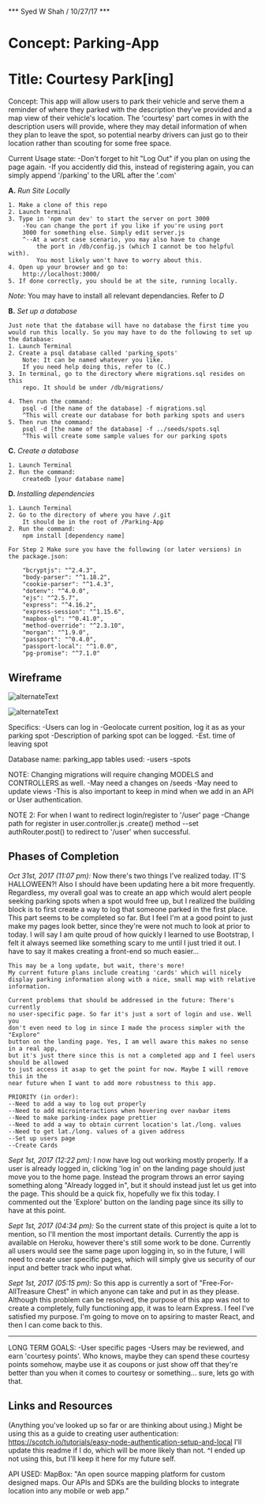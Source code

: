 *** Syed W Shah / 10/27/17 ***

# Concept: Parking-App
# Title: Courtesy Park[ing]

Concept:
This app will allow users to park their vehicle and serve them a reminder
of where they parked with the description they've provided and a map view
of their vehicle's location. The 'courtesy' part comes in with the 
description users will provide, where they may detail information of when
they plan to leave the spot, so potential nearby drivers can just go to their
location rather than scouting for some free space.



Current Usage state:
-Don't forget to hit "Log Out" if you plan on using the page again.
-If you accidently did this, instead of registering again, you can simply 
append '/parking' to the URL after the '.com'


**A.** *Run Site Locally*
```
1. Make a clone of this repo
2. Launch terminal
3. Type in 'npm run dev' to start the server on port 3000
    -You can change the port if you like if you're using port
    3000 for something else. Simply edit server.js  
    ^--At a worst case scenario, you may also have to change
        the port in /db/config.js (which I cannot be too helpful with).
        You most likely won't have to worry about this.
4. Open up your browser and go to:
    http://localhost:3000/
5. If done correctly, you should be at the site, running locally.
```
*Note*: You may have to install all relevant dependancies. Refer to *D*

**B.** *Set up a database*
```
Just note that the database will have no database the first time you 
would run this locally. So you may have to do the following to set up
the database:
1. Launch Terminal
2. Create a psql database called 'parking_spots'
    Note: It can be named whatever you like.
    If you need help doing this, refer to (C.)
3. In terminal, go to the directory where migrations.sql resides on this
    repo. It should be under /db/migrations/ 
    
4. Then run the command:
    psql -d [the name of the database] -f migrations.sql
    ^This will create our database for both parking spots and users
5. Then run the command:
    psql -d [the name of the database] -f ../seeds/spots.sql
    ^This will create some sample values for our parking spots
```

**C.** *Create a database*
```
1. Launch Terminal
2. Run the command:
    createdb [your database name]
```

**D.** *Installing dependencies*
```
1. Launch Terminal
2. Go to the directory of where you have /.git 
    It should be in the root of /Parking-App
2. Run the command:
    npm install [dependency name]

For Step 2 Make sure you have the following (or later versions) in 
the package.json:

    "bcryptjs": "^2.4.3",
    "body-parser": "^1.18.2",
    "cookie-parser": "^1.4.3",
    "dotenv": "^4.0.0",
    "ejs": "^2.5.7",
    "express": "^4.16.2",
    "express-session": "^1.15.6",
    "mapbox-gl": "^0.41.0",
    "method-override": "^2.3.10",
    "morgan": "^1.9.0",
    "passport": "^0.4.0",
    "passport-local": "^1.0.0",
    "pg-promise": "^7.1.0"
```

## Wireframe

![alternateText](./assets/index.jpg)

![alternateText](./assets/erd.png)

Specifics:
-Users can log in
-Geolocate current position, log it as as your parking spot
-Description of parking spot can be logged.
-Est. time of leaving spot

Database name: parking_app
tables used: 
-users 
-spots

NOTE: Changing migrations will require changing MODELS and CONTROLLERS as well.
-May need a changes on /seeds 
-May need to update views
-This is also important to keep in mind when we add in an API or User authentication.

NOTE 2: For when I want to redirect login/register to '/user' page 
-Change path for register in user.controller.js  .create() method
--set authRouter.post() to redirect to '/user' when successful.

## Phases of Completion

*Oct 31st, 2017 (11:07 pm):*
    Now there's two things I've realized today. IT'S HALLOWEEN?! Also I should
    have been updating here a bit more frequently. Regardless, my overall goal was to create
    an app which would alert people seeking parking spots when a spot would free up,
    but I realized the building block is to first create a way to log that someone parked
    in the first place. This part seems to be completed so far. But I feel I'm at a 
    good point to just make my pages look better, since they're were not much
    to look at prior to today. 
    I will say I am quite proud of how quickly I learned to use Bootstrap, I felt
    it always seemed like something scary to me until I just tried it out. I have to say
    it makes creating a front-end so much easier...

    This may be a long update, but wait, there's more!
    My current future plans include creating 'cards' which will nicely
    display parking information along with a nice, small map with relative
    information.

    Current problems that should be addressed in the future: There's currently
    no user-specific page. So far it's just a sort of login and use. Well you 
    don't even need to log in since I made the process simpler with the "Explore"
    button on the landing page. Yes, I am well aware this makes no sense in a real app,
    but it's just there since this is not a completed app and I feel users should be allowed
    to just access it asap to get the point for now. Maybe I will remove this in the
    near future when I want to add more robustness to this app.
    
    PRIORITY (in order):
    --Need to add a way to log out properly
    --Need to add microinteractions when hovering over navbar items
    --Need to make parking-index page prettier
    --Need to add a way to obtain current location's lat./long. values
    --Need to get lat./long. values of a given address
    --Set up users page
    --Create Cards

*Sept 1st, 2017 (12:22 pm):*
    I now have log out working mostly properly. If a user is already logged in,
    clicking 'log in' on the landing page should just move you to the home page.
    Instead the program throws an error saying something along "Already logged 
    in", but it should instead just let us get into the page. This should be a 
    quick fix, hopefully we fix this today. I commented out the 'Explore' 
    button on the landing page since its silly to have at this point. 

*Sept 1st, 2017 (04:34 pm):*
    So the current state of this project is quite a lot to mention, so I'll 
    mention the most important details. Currently the app is available on Heroku,
    however there's still some work to be done. 
    Currently all users would see the same page upon logging in, so in the
    future, I will need to create user specific pages, which will simply give 
    us security of our input and better track who input what. 

*Sept 1st, 2017 (05:15 pm):*
    So this app is currently a sort of "Free-For-AllTreasure Chest" in which 
    anyone can take and put in as they please. Although this problem can be 
    resolved, the purpose of this app was not to create a completely, fully
    functioning app, it was to learn Express. I feel I've satisfied my purpose.
    I'm going to move on to apsiring to master React, and then I can come back to
    this. 


-----------------------------------------------------------------------------------


LONG TERM GOALS:
    -User specific pages
    -Users may be reviewed, and earn 'courtesy points'. Who knows, maybe
    they can spend these courtesy points somehow, maybe use it as coupons
    or just show off that they're better than you when it comes to 
    courtesy or something... sure, lets go with that. 

## Links and Resources
(Anything you've looked up so far or are thinking about using.)
Might be using this as a guide to creating user authentication: 
https://scotch.io/tutorials/easy-node-authentication-setup-and-local
I'll update this readme if I do, which will be more likely than not.
^I ended up not using this, but I'll keep it here for my future self.

API USED:
MapBox: "An open source mapping platform for custom designed maps. Our APIs and SDKs are the building blocks to integrate location into any mobile or web app."
